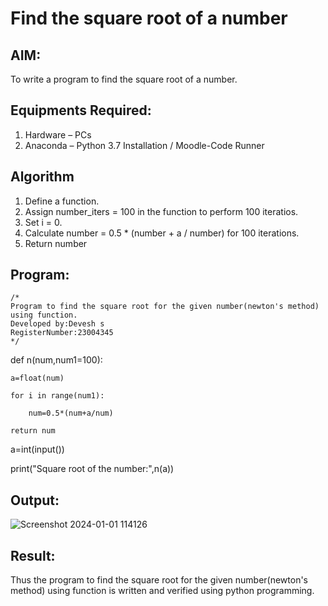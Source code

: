 # Find the square root of a number

## AIM:
To write a program to find the square root of a number.

## Equipments Required:
1. Hardware – PCs
2. Anaconda – Python 3.7 Installation / Moodle-Code Runner

## Algorithm
1. Define a function.
2. Assign number_iters = 100 in the function to perform 100 iteratios.
3. Set i = 0.
4. Calculate  number = 0.5 * (number + a / number) for 100 iterations.
5. Return number

## Program:
```
/*
Program to find the square root for the given number(newton's method) using function.
Developed by:Devesh s 
RegisterNumber:23004345  
*/
```
def n(num,num1=100):

    a=float(num)
    
    for i in range(num1):
    
        num=0.5*(num+a/num)
        
    return num
    
a=int(input())  

print("Square root of the number:",n(a))


## Output:
![Screenshot 2024-01-01 114126](https://github.com/23004345/Square-root-of-a-number/assets/138849203/0c53483a-01e7-4d44-9828-0d05c71a9f41)



## Result:
Thus the program to find the square root for the given number(newton's method) using function is written and verified using python programming.
